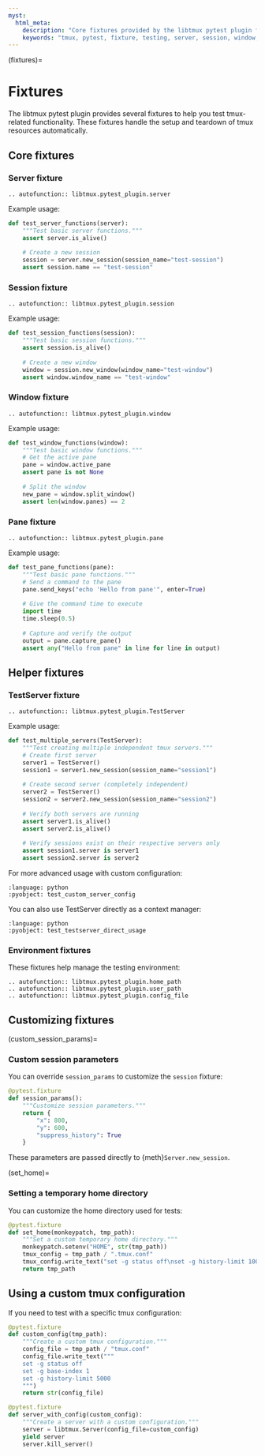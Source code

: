 ```yaml
---
myst:
  html_meta:
    description: "Core fixtures provided by the libtmux pytest plugin for tmux testing"
    keywords: "tmux, pytest, fixture, testing, server, session, window, pane"
---
```


(fixtures)=

# Fixtures

The libtmux pytest plugin provides several fixtures to help you test tmux-related functionality. These fixtures handle the setup and teardown of tmux resources automatically.

## Core fixtures

### Server fixture

```{eval-rst}
.. autofunction:: libtmux.pytest_plugin.server
```

Example usage:

```python
def test_server_functions(server):
    """Test basic server functions."""
    assert server.is_alive()
    
    # Create a new session
    session = server.new_session(session_name="test-session")
    assert session.name == "test-session"
```

### Session fixture

```{eval-rst}
.. autofunction:: libtmux.pytest_plugin.session
```

Example usage:

```python
def test_session_functions(session):
    """Test basic session functions."""
    assert session.is_alive()
    
    # Create a new window
    window = session.new_window(window_name="test-window")
    assert window.window_name == "test-window"
```

### Window fixture

```{eval-rst}
.. autofunction:: libtmux.pytest_plugin.window
```

Example usage:

```python
def test_window_functions(window):
    """Test basic window functions."""
    # Get the active pane
    pane = window.active_pane
    assert pane is not None
    
    # Split the window
    new_pane = window.split_window()
    assert len(window.panes) == 2
```

### Pane fixture

```{eval-rst}
.. autofunction:: libtmux.pytest_plugin.pane
```

Example usage:

```python
def test_pane_functions(pane):
    """Test basic pane functions."""
    # Send a command to the pane
    pane.send_keys("echo 'Hello from pane'", enter=True)
    
    # Give the command time to execute
    import time
    time.sleep(0.5)
    
    # Capture and verify the output
    output = pane.capture_pane()
    assert any("Hello from pane" in line for line in output)
```

## Helper fixtures

### TestServer fixture

```{eval-rst}
.. autofunction:: libtmux.pytest_plugin.TestServer
```

Example usage:

```python
def test_multiple_servers(TestServer):
    """Test creating multiple independent tmux servers."""
    # Create first server
    server1 = TestServer()
    session1 = server1.new_session(session_name="session1")
    
    # Create second server (completely independent)
    server2 = TestServer()
    session2 = server2.new_session(session_name="session2")
    
    # Verify both servers are running
    assert server1.is_alive()
    assert server2.is_alive()
    
    # Verify sessions exist on their respective servers only
    assert session1.server is server1
    assert session2.server is server2
```

For more advanced usage with custom configuration:

```{literalinclude} ../../tests/examples/pytest_plugin/test_direct_testserver.py
:language: python
:pyobject: test_custom_server_config
```

You can also use TestServer directly as a context manager:

```{literalinclude} ../../tests/examples/pytest_plugin/test_direct_testserver.py
:language: python
:pyobject: test_testserver_direct_usage
```

### Environment fixtures

These fixtures help manage the testing environment:

```{eval-rst}
.. autofunction:: libtmux.pytest_plugin.home_path
.. autofunction:: libtmux.pytest_plugin.user_path
.. autofunction:: libtmux.pytest_plugin.config_file
```

## Customizing fixtures

(custom_session_params)=

### Custom session parameters

You can override `session_params` to customize the `session` fixture:

```python
@pytest.fixture
def session_params():
    """Customize session parameters."""
    return {
        "x": 800,
        "y": 600,
        "suppress_history": True
    }
```

These parameters are passed directly to {meth}`Server.new_session`.

(set_home)=

### Setting a temporary home directory

You can customize the home directory used for tests:

```python
@pytest.fixture
def set_home(monkeypatch, tmp_path):
    """Set a custom temporary home directory."""
    monkeypatch.setenv("HOME", str(tmp_path))
    tmux_config = tmp_path / ".tmux.conf"
    tmux_config.write_text("set -g status off\nset -g history-limit 1000")
    return tmp_path
```

## Using a custom tmux configuration

If you need to test with a specific tmux configuration:

```python
@pytest.fixture
def custom_config(tmp_path):
    """Create a custom tmux configuration."""
    config_file = tmp_path / "tmux.conf"
    config_file.write_text("""
    set -g status off
    set -g base-index 1
    set -g history-limit 5000
    """)
    return str(config_file)

@pytest.fixture
def server_with_config(custom_config):
    """Create a server with a custom configuration."""
    server = libtmux.Server(config_file=custom_config)
    yield server
    server.kill_server()
```
